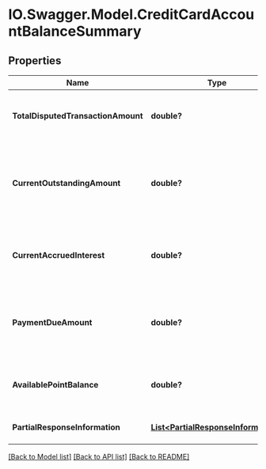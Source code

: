 # IO.Swagger.Model.CreditCardAccountBalanceSummary
## Properties

Name | Type | Description | Notes
------------ | ------------- | ------------- | -------------
**TotalDisputedTransactionAmount** | **double?** | This is the total disputed transaction amount. | [optional] 
**CurrentOutstandingAmount** | **double?** | This includes the current intra-day transactions which yet to be posted on card. | 
**CurrentAccruedInterest** | **double?** | Interest which has been accrued till last accrual date. | 
**PaymentDueAmount** | **double?** | Total amount customer needs to pay in order to clear the balance. | 
**AvailablePointBalance** | **double?** | Available reward points on the credit card | [optional] 
**PartialResponseInformation** | [**List&lt;PartialResponseInformation&gt;**](PartialResponseInformation.md) | Partial success response | [optional] 

[[Back to Model list]](../README.md#documentation-for-models) [[Back to API list]](../README.md#documentation-for-api-endpoints) [[Back to README]](../README.md)

